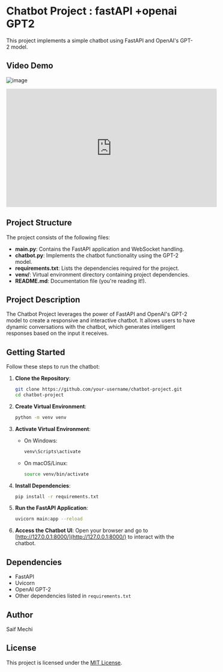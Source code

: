 # Chatbot Project : fastAPI +openai GPT2


  This project implements a simple chatbot using FastAPI and OpenAI's GPT-2 model.

## Video Demo

![image](https://drive.google.com/file/d/1Lfx71t2RHvxnfeSZ9lOMO6iv8GCOg8yl/view?usp=sharing)

<iframe width="560" height="315" src="https://drive.google.com/file/d/1xwIYIgbaZPPAYV5xaFXMiDJ7y8HEnrv-/view?usp=drive_link" frameborder="0" allowfullscreen></iframe>




## Project Structure

The project consists of the following files:

- **main.py**: Contains the FastAPI application and WebSocket handling.
- **chatbot.py**: Implements the chatbot functionality using the GPT-2 model.
- **requirements.txt**: Lists the dependencies required for the project.
- **venv/**: Virtual environment directory containing project dependencies.
- **README.md**: Documentation file (you're reading it!).

## Project Description

The Chatbot Project leverages the power of FastAPI and OpenAI's GPT-2 model to create a responsive and interactive chatbot. It allows users to have dynamic conversations with the chatbot, which generates intelligent responses based on the input it receives.

## Getting Started

Follow these steps to run the chatbot:

1. **Clone the Repository**:
    ```bash
    git clone https://github.com/your-username/chatbot-project.git
    cd chatbot-project
    ```

2. **Create Virtual Environment**:
    ```bash
    python -m venv venv
    ```

3. **Activate Virtual Environment**:
    - On Windows:
        ```bash
        venv\Scripts\activate
        ```
    - On macOS/Linux:
        ```bash
        source venv/bin/activate
        ```

4. **Install Dependencies**:
    ```bash
    pip install -r requirements.txt
    ```

5. **Run the FastAPI Application**:
    ```bash
    uvicorn main:app --reload
    ```

6. **Access the Chatbot UI**:
    Open your browser and go to [http://127.0.0.1:8000/](http://127.0.0.1:8000/) to interact with the chatbot.

## Dependencies

- FastAPI
- Uvicorn
- OpenAI GPT-2
- Other dependencies listed in `requirements.txt`

## Author

Saif Mechi

## License

This project is licensed under the [MIT License](LICENSE).
